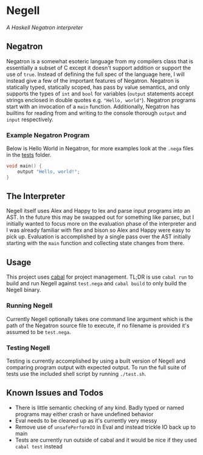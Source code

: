 # Negell
*A Haskell Negatron interpreter*

## Negatron
Negatron is a somewhat esoteric language from my compilers class that is essentially a subset of C except it doesn't support addition or support the use of `true`. Instead of defining the full spec of the language here, I will instead give a few of the important features of Negatron. Negatron is statically typed, statically scoped, has pass by value semantics, and only supports the types of `int` and `bool` for variables (`output` statements accept strings enclosed in double quotes e.g. `"Hello, world"`). Negatron programs start with an invocation of a `main` function. Additionally, Negatron has builtins for reading from and writing to the console thorough `output` and `input` respectively.

### Example Negatron Program
Below is Hello World in Negatron, for more examples look at the `.nega` files in the [tests](./tests) folder.
```c
void main() {
    output "Hello, world!";
}
```

## The Interpreter
Negell itself uses Alex and Happy to lex and parse input programs into an AST. In the future this may be swapped out for something like parsec, but I initially wanted to focus more on the evaluation phase of the interpreter and I was already familiar with flex and bison so Alex and Happy were easy to pick up. Evaluation is accomplished by a single pass over the AST initially starting with the `main` function and collecting state changes from there.

## Usage
This project uses [cabal](https://www.haskell.org/cabal/) for project management. TL;DR is use `cabal run` to build and run Negell against `test.nega` and `cabal build` to only build the Negell binary.

### Running Negell
Currently Negell optionally takes one command line argument which is the path of the Negatron source file to execute, if no filename is provided it's assumed to be `test.nega`. 

### Testing Negell
Testing is currently accomplished by using a built version of Negell and comparing program output with expected output. To run the full suite of tests use the included shell script by running `./test.sh`.

## Known Issues and Todos
* There is little semantic checking of any kind. Badly typed or named programs may either crash or have undefined behavior
* Eval needs to be cleaned up as it's currently very messy
* Remove use of `unsafePerformIO` in Eval and instead trickle IO back up to main
* Tests are currently run outside of cabal and it would be nice if they used `cabal test` instead

